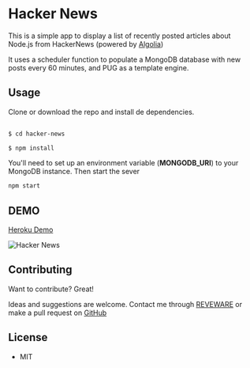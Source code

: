   

# Hacker News

  
  This is a simple app to display a list of  recently posted articles about Node.js from HackerNews (powered by [Algolia](https://hn.algolia.com/))
  
  It uses a scheduler function to populate a MongoDB database with new posts every 60 minutes, and PUG as a template engine.

## Usage

Clone or download the repo and install de dependencies.
  
```sh
  
$ cd hacker-news

$ npm install

```

  You'll need to set up an environment variable (**MONGODB_URI**) to your MongoDB instance.
Then start the sever

```sh
npm start
```
## DEMO

[Heroku Demo](https://rrriki-hacker-news.herokuapp.com/)

![Hacker News](https://i.imgur.com/SHwHoOz.png)

  

## Contributing

  

Want to contribute? Great!

  

Ideas and suggestions are welcome. Contact me through [REVEWARE] or make a pull request on [GitHub]

  

## License 

- MIT

  
[github]: <https://github.com/rrriki/hacker-news>
[reveware]: <http://reveware.com>
